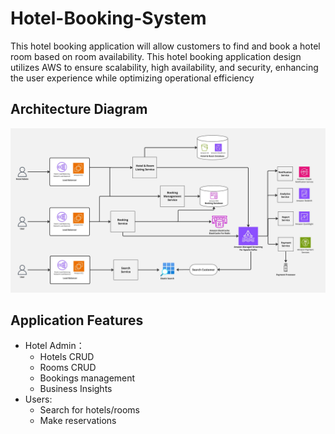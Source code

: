 # Hotel-Booking-System
This hotel booking application will allow customers to find and book a hotel room based on room availability. This hotel booking application design utilizes AWS to ensure scalability, high availability, and security, enhancing the user experience while optimizing operational efficiency

## Architecture Diagram

![Image](https://github.com/TianzhiChen/Hotel-Booking-System/blob/main/images/Hotel%20Booking-AWS.jpg)

## Application Features
- Hotel Admin：
  - Hotels CRUD
  - Rooms CRUD
  - Bookings management
  - Business Insights
- Users:
  - Search for hotels/rooms
  - Make reservations 

